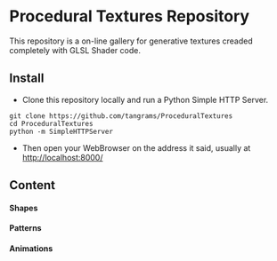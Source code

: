 # Procedural Textures Repository

This repository is a on-line gallery for generative textures creaded completely with GLSL Shader code.

## Install

* Clone this repository locally and run a Python Simple HTTP Server.

```
git clone https://github.com/tangrams/ProceduralTextures
cd ProceduralTextures
python -m SimpleHTTPServer
```

* Then open your WebBrowser on the address it said, usually at [http://localhost:8000/](http://0.0.0.0:8000)

## Content

#### Shapes

<a href="code.html#shapes/box.frag" target="_blank">
    <canvas src="shapes/box.frag"></canvas>
</a>
<a href="code.html#shapes/circle.frag" target="_blank">
    <canvas src="shapes/circle.frag"></canvas>
</a>

#### Patterns

<a href="code.html#patterns/00.frag" target="_blank">
    <canvas src="patterns/00.frag"></canvas>
</a>
<a href="code.html#patterns/01.frag" target="_blank">
    <canvas src="patterns/01.frag"></canvas>
</a>
<a href="code.html#patterns/02.frag" target="_blank">
    <canvas src="patterns/02.frag"></canvas>
</a>
<a href="code.html#patterns/03.frag" target="_blank">
    <canvas src="patterns/03.frag"></canvas>
</a>
<a href="code.html#patterns/04.frag" target="_blank">
    <canvas src="patterns/04.frag"></canvas>
</a>

#### Animations

<a href="code.html#animations/00.frag" target="_blank">
    <canvas src="animations/00.frag"></canvas>
</a>
<a href="code.html#animations/01.frag" target="_blank">
    <canvas src="animations/01.frag"></canvas>
</a>
<a href="code.html#animations/02.frag" target="_blank">
    <canvas src="animations/02.frag"></canvas>
</a>
<a href="code.html#animations/03.frag" target="_blank">
    <canvas src="animations/03.frag"></canvas>
</a>
<a href="code.html#animations/04.frag" target="_blank">
    <canvas src="animations/04.frag"></canvas>
</a>
